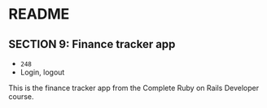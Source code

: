 # README

SECTION 9: Finance tracker app
--------------------------------
* `248`
* Login, logout


This is the finance tracker app from the Complete Ruby on Rails Developer course.
